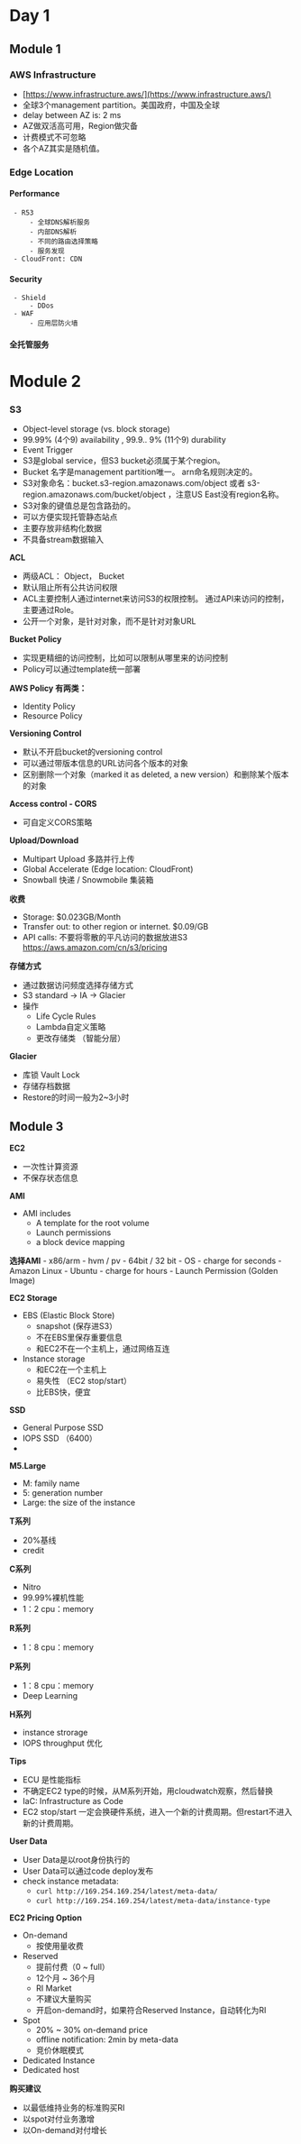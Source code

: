 # Day 1
## Module 1

### AWS Infrastructure

 - [https://www.infrastructure.aws/](https://www.infrastructure.aws/)
 - 全球3个management partition。美国政府，中国及全球
 - delay between AZ is: 2 ms 
 - AZ做双活高可用，Region做灾备
 - 计费模式不可忽略
 - 各个AZ其实是随机值。

### Edge Location
 #### Performance
	 - R53
		 - 全球DNS解析服务
		 - 内部DNS解析
		 - 不同的路由选择策略
		 - 服务发现
	 - CloudFront: CDN
 #### Security
	 - Shield
		 - DDos
	 - WAF
		 - 应用层防火墙
#### 全托管服务

# Module 2
### S3
- Object-level storage (vs. block storage)
- 99.99% (4个9) availability , 99.9.. 9% (11个9) durability
- Event Trigger 
- S3是global service，但S3 bucket必须属于某个region。
- Bucket 名字是management partition唯一。 arn命名规则决定的。
- S3对象命名：bucket.s3-region.amazonaws.com/object 或者 s3-region.amazonaws.com/bucket/object ，注意US East没有region名称。
- S3对象的键值总是包含路劲的。
- 可以方便实现托管静态站点
- 主要存放非结构化数据
- 不具备stream数据输入

**ACL**
- 两级ACL： Object， Bucket 
- 默认阻止所有公共访问权限
- ACL主要控制人通过internet来访问S3的权限控制。 通过API来访问的控制，主要通过Role。
- 公开一个对象，是针对对象，而不是针对对象URL

**Bucket Policy**
- 实现更精细的访问控制，比如可以限制从哪里来的访问控制
- Policy可以通过template统一部署

**AWS Policy 有两类：**
- Identity Policy
- Resource Policy

**Versioning Control**
- 默认不开启bucket的versioning control
- 可以通过带版本信息的URL访问各个版本的对象
- 区别删除一个对象（marked it as deleted, a new version）和删除某个版本的对象

**Access control - CORS**
- 可自定义CORS策略

**Upload/Download**
- Multipart Upload 多路并行上传
- Global Accelerate (Edge location: CloudFront)
- Snowball 快递 / Snowmobile 集装箱

**收费**
- Storage: $0.023GB/Month
- Transfer out: to other region or internet. $0.09/GB
- API calls: 不要将零散的平凡访问的数据放进S3
https://aws.amazon.com/cn/s3/pricing

**存储方式**
- 通过数据访问频度选择存储方式
- S3 standard -> IA -> Glacier
- 操作
	- Life Cycle Rules
	- Lambda自定义策略
	- 更改存储类 （智能分层）

**Glacier**
- 库锁 Vault Lock
- 存储存档数据
- Restore的时间一般为2~3小时

## Module 3

**EC2**
- 一次性计算资源 
- 不保存状态信息

**AMI**
- AMI includes
	- A template for the root volume
	- Launch permissions
	- a block device mapping
	
**选择AMI**
	- x86/arm
	- hvm / pv
	- 64bit / 32 bit
	- OS
		- charge for seconds
			- Amazon Linux
			- Ubuntu
		- charge for hours
	- Launch Permission (Golden Image)

**EC2 Storage**
- EBS (Elastic Block Store)
	- snapshot (保存进S3）
	- 不在EBS里保存重要信息
	- 和EC2不在一个主机上，通过网络互连
- Instance storage
	- 和EC2在一个主机上
	- 易失性 （EC2 stop/start）
	- 比EBS快，便宜

**SSD**
- General Purpose SSD
- IOPS SSD （6400）
- 
**M5.Large**
 - M: family name 
 - 5: generation number 
 - Large: the size of the instance

**T系列**
 - 20%基线
 - credit

**C系列**
- Nitro
- 99.99%裸机性能
- 1：2 cpu：memory

**R系列**
- 1：8 cpu：memory

**P系列**
- 1：8 cpu：memory
- Deep Learning

**H系列**
- instance strorage
- IOPS throughput 优化

**Tips**
- ECU 是性能指标
- 不确定EC2 type的时候，从M系列开始，用cloudwatch观察，然后替换
- IaC: Infrastructure as Code
- EC2 stop/start 一定会换硬件系统，进入一个新的计费周期。但restart不进入新的计费周期。

**User Data**
- User Data是以root身份执行的
- User Data可以通过code deploy发布
- check instance metadata: 
	- ```curl http://169.254.169.254/latest/meta-data/```
	- ```curl http://169.254.169.254/latest/meta-data/instance-type```

**EC2 Pricing Option**
- On-demand
	- 按使用量收费
- Reserved
	- 提前付费（0 ~ full）
	- 12个月 ~ 36个月
	- RI Market
	- 不建议大量购买
	- 开启on-demand时，如果符合Reserved Instance，自动转化为RI
- Spot
	- 20% ~ 30% on-demand price
	- offline notification: 2min by meta-data
	- 竞价休眠模式
- Dedicated Instance
- Dedicated host

**购买建议**
- 以最低维持业务的标准购买RI
- 以spot对付业务激增
- 以On-demand对付增长


<!--stackedit_data:
eyJoaXN0b3J5IjpbMTE0OTQwNTUwMSwxMDUwMjk5NjU0LC0xNj
IzMDgyMDMzLDIxMjgyNTEzNTYsMjEyMDg0ODU5OCwxMTIwNTcx
MTA5LDEwNDE2MzMyNTgsNTQ4MzU2NTM4LC04MDcxMjEzMjIsMT
IxNDcyOTI2NywxMzY0MDk3NzI5LC01OTkyMjQzNDcsNzIyMTUz
MTM1LC0xMTI4MDc1NjQyLDc1NTk0OTY0MywtNDM0Mzc0MDYwLC
0yNTcxMTk0MDksMjAxNjkzNzE1MCw3ODgxNDY3ODgsLTIwNzI3
MTY2OTZdfQ==
-->